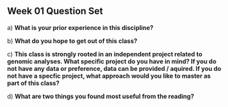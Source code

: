 ## Week 01 Question Set

a)  **What is your prior experience in this discipline?**




b)  **What do you hope to get out of this class?**






c)  **This class is strongly rooted in an independent project related to genomic analyses. What specific project do you have in mind? If you do not have any data or preference, data can be provided / aquired. If you do not have a specfic project, what approach would you like to master as part of this class?**



d)  **What are two things you found most useful from the reading?**


